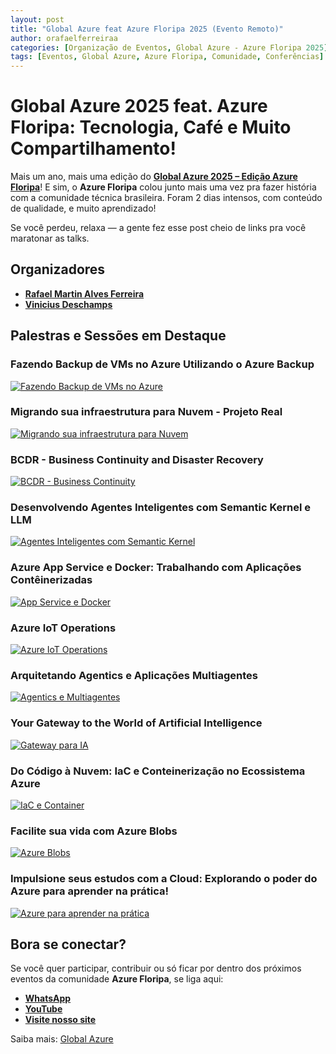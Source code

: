 ```yaml
---
layout: post
title: "Global Azure feat Azure Floripa 2025 (Evento Remoto)"
author: orafaelferreiraa
categories: [Organização de Eventos, Global Azure - Azure Floripa 2025]
tags: [Eventos, Global Azure, Azure Floripa, Comunidade, Conferências]
---
```


# Global Azure 2025 feat. Azure Floripa: Tecnologia, Café e Muito Compartilhamento!

Mais um ano, mais uma edição do [**Global Azure 2025 – Edição Azure Floripa**](https://www.meetup.com/azure-user-groups/events/306207034/?eventOrigin=group_past_events)! E sim, o **Azure Floripa** colou junto mais uma vez pra fazer história com a comunidade técnica brasileira. Foram 2 dias intensos, com conteúdo de qualidade, e muito aprendizado!

Se você perdeu, relaxa — a gente fez esse post cheio de links pra você maratonar as talks.

## Organizadores

- **[Rafael Martin Alves Ferreira](https://www.linkedin.com/in/orafaelferreiraa/)**
- **[Vinicius Deschamps](https://www.linkedin.com/in/viniciusdeschamps/)**

## Palestras e Sessões em Destaque

### Fazendo Backup de VMs no Azure Utilizando o Azure Backup
[![Fazendo Backup de VMs no Azure](https://img.youtube.com/vi/fWaowwBWUwU/0.jpg)](https://www.youtube.com/watch?v=fWaowwBWUwU)

### Migrando sua infraestrutura para Nuvem - Projeto Real
[![Migrando sua infraestrutura para Nuvem](https://img.youtube.com/vi/gP4tWge98to/0.jpg)](https://www.youtube.com/watch?v=gP4tWge98to)

### BCDR - Business Continuity and Disaster Recovery
[![BCDR - Business Continuity](https://img.youtube.com/vi/uHe08MPkJG4/0.jpg)](https://www.youtube.com/watch?v=uHe08MPkJG4)

### Desenvolvendo Agentes Inteligentes com Semantic Kernel e LLM
[![Agentes Inteligentes com Semantic Kernel](https://img.youtube.com/vi/1F6sn6Q4vEc/0.jpg)](https://www.youtube.com/watch?v=1F6sn6Q4vEc)

### Azure App Service e Docker: Trabalhando com Aplicações Contêinerizadas
[![App Service e Docker](https://img.youtube.com/vi/g5dusKDV3Ig/0.jpg)](https://www.youtube.com/watch?v=g5dusKDV3Ig)

### Azure IoT Operations
[![Azure IoT Operations](https://img.youtube.com/vi/4FqXwTd-hNg/0.jpg)](https://www.youtube.com/watch?v=4FqXwTd-hNg)

### Arquitetando Agentics e Aplicações Multiagentes
[![Agentics e Multiagentes](https://img.youtube.com/vi/6-PuO2A9NmA/0.jpg)](https://www.youtube.com/watch?v=6-PuO2A9NmA)

### Your Gateway to the World of Artificial Intelligence
[![Gateway para IA](https://img.youtube.com/vi/Gx8viB0t6wU/0.jpg)](https://www.youtube.com/watch?v=Gx8viB0t6wU)

### Do Código à Nuvem: IaC e Conteinerização no Ecossistema Azure
[![IaC e Container](https://img.youtube.com/vi/8aG6Q-4DKjI/0.jpg)](https://www.youtube.com/watch?v=8aG6Q-4DKjI)

### Facilite sua vida com Azure Blobs
[![Azure Blobs](https://img.youtube.com/vi/3PygDrlNdEM/0.jpg)](https://www.youtube.com/watch?v=3PygDrlNdEM)

### Impulsione seus estudos com a Cloud: Explorando o poder do Azure para aprender na prática!
[![Azure para aprender na prática](https://img.youtube.com/vi/9sH15kycARo/0.jpg)](https://www.youtube.com/watch?v=9sH15kycARo)


## Bora se conectar?

Se você quer participar, contribuir ou só ficar por dentro dos próximos eventos da comunidade **Azure Floripa**, se liga aqui:

- **[WhatsApp](https://chat.whatsapp.com/HSpFnNyo9ZLD4RJrvEcrrl)**
- **[YouTube](https://lnkd.in/dtX9uKEk)**
- **[Visite nosso site](https://lnkd.in/d8vBRFpm)**

Saiba mais: [Global Azure](https://globalazure.net/)
